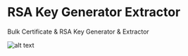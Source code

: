 # RSA Key Generator Extractor
Bulk Certificate &amp; RSA Key Generator &amp; Extractor 


![alt text](https://github.com/AdamWhiteHat/RSA-Key-Generator-Extractor/blob/master/CertificateKeyGeneratorAndExtractor.PNG "Screenshot")


